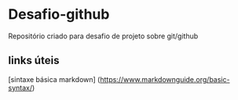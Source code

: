 # Desafio-github
Repositório criado para desafio de projeto sobre git/github
## links úteis
[sintaxe básica markdown] (https://www.markdownguide.org/basic-syntax/)
